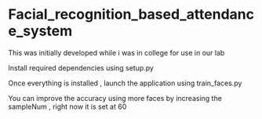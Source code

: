 # Facial_recognition_based_attendance_system


This was initially developed while i was in college for use in our lab 

Install required dependencies using setup.py 

Once everything is installed , launch the application using train_faces.py

You can improve the accuracy using more faces by increasing the sampleNum , right now it is set at 60
